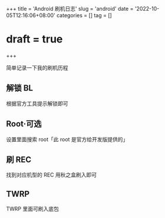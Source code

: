 +++
title = 'Android 刷机日志'
slug = 'android'
date = '2022-10-05T12:16:06+08:00' 
categories = []
tag = []
# draft = true
+++

简单记录一下我的刷机历程

## 解锁 BL

根据官方工具提示解锁即可

## Root·可选

设置里面搜索 root「此 root 是官方给开发版提供的」

## 刷 REC

找到对应机型的 REC 用秋之盒刷入即可

## TWRP

TWRP 里面可刷入底包

